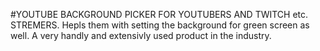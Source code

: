 ﻿#YOUTUBE BACKGROUND PICKER FOR YOUTUBERS AND TWITCH etc. STREMERS.
Hepls them with setting the background for green screen as well. 
A very handly and extensivly used product in the industry.

